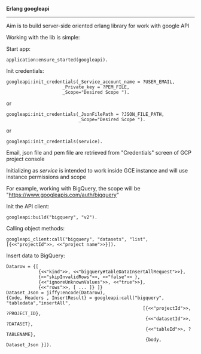 
**Erlang googleapi**

---

Aim is to build server-side oriented erlang library for work with google API

Working with the lib is simple:

Start app:

    application:ensure_started(googleapi).


Init credentials:

    googleapi:init_credentials(_Service_account_name = ?USER_EMAIL,
        			     _Private_key = ?PEM_FILE,
    	    		     _Scope="Desired Scope ").


or
   
    googleapi:init_credentials(_JsonFilePath = ?JSON_FILE_PATH,
                               _Scope="Desired Scope ").


or

    googleapi:init_credentials(service).
    
    
    
Email, json file and pem file are retrieved from "Credentials" screen of GCP project console

Initializing as *service* is intended to work inside GCE instance and will use instance permissions and scope

For example, working with BigQuery, the scope will be "https://www.googleapis.com/auth/bigquery"


Init the API client:

    googleapi:build("bigquery", "v2").


Calling object methods:

    googleapi_client:call("bigquery", "datasets", "list", [{<<"projectId">>, <<"project name">>}]).

Insert data to BigQuery:

    Datarow = {[
                {<<"kind">>, <<"bigquery#tableDataInsertAllRequest">>},
                {<<"skipInvalidRows">>, <<"false">> },
                {<<"ignoreUnknownValues">>, <<"true">>},
                {<<"rows">>, [ ... ]} ]}
    Dataset_Json = jiffy:encode(Datarow),
    {Code, Headers , InsertResult} = googleapi:call("bigquery", "tabledata","insertAll",
                                                       [{<<"projectId">>, ?PROJECT_ID},
                                                        {<<"datasetId">>, ?DATASET},
                                                        {<<"tableId">>, ?TABLENAME},
                                                        {body, Dataset_Json }]).
